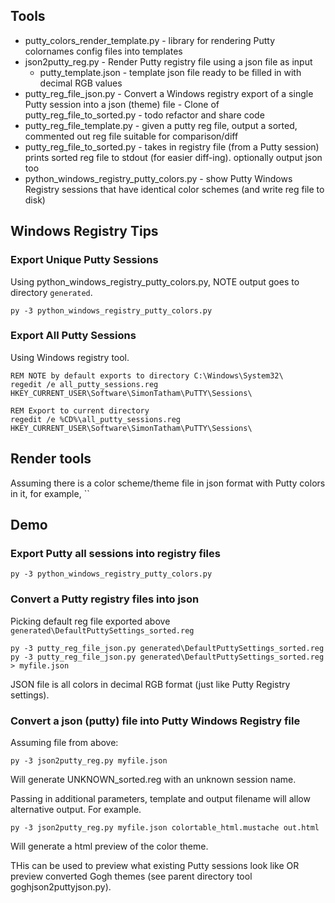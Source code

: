 
## Tools

  * putty_colors_render_template.py - library for rendering Putty colornames config files into templates
  * json2putty_reg.py - Render Putty registry file using a json file as input
      * putty_template.json - template json file ready to be filled in with decimal RGB values
  * putty_reg_file_json.py - Convert a Windows registry export of a single Putty session into a json (theme) file - Clone of putty_reg_file_to_sorted.py - todo refactor and share code
  * putty_reg_file_template.py - given a putty reg file, output a sorted, commented out reg file suitable for comparison/diff
  * putty_reg_file_to_sorted.py - takes in registry file (from a Putty session) prints sorted reg file to stdout (for easier diff-ing). optionally output json too
  * python_windows_registry_putty_colors.py - show Putty Windows Registry sessions that have identical color schemes (and write reg file to disk)

## Windows Registry Tips

### Export Unique Putty Sessions

Using python_windows_registry_putty_colors.py, NOTE output goes to directory `generated`.

    py -3 python_windows_registry_putty_colors.py


### Export All Putty Sessions

Using Windows registry tool.

    REM NOTE by default exports to directory C:\Windows\System32\
    regedit /e all_putty_sessions.reg HKEY_CURRENT_USER\Software\SimonTatham\PuTTY\Sessions\

    REM Export to current directory
    regedit /e %CD%\all_putty_sessions.reg HKEY_CURRENT_USER\Software\SimonTatham\PuTTY\Sessions\

## Render tools

Assuming there is a color scheme/theme file in json format with Putty colors in it, for example, ``


## Demo

### Export Putty all sessions into registry files

    py -3 python_windows_registry_putty_colors.py

### Convert a Putty registry files into json

Picking default reg file exported above `generated\DefaultPuttySettings_sorted.reg`

    py -3 putty_reg_file_json.py generated\DefaultPuttySettings_sorted.reg
    py -3 putty_reg_file_json.py generated\DefaultPuttySettings_sorted.reg > myfile.json

JSON file is all colors in decimal RGB format (just like Putty Registry settings).

### Convert a json (putty) file into Putty Windows Registry file

Assuming file from above:

    py -3 json2putty_reg.py myfile.json

Will generate UNKNOWN_sorted.reg with an unknown session name.

Passing in additional parameters, template and output filename will allow alternative output.
For example.

    py -3 json2putty_reg.py myfile.json colortable_html.mustache out.html

Will generate a html preview of the color theme.

THis can be used to preview what existing Putty sessions look like OR preview converted Gogh themes (see parent directory tool goghjson2puttyjson.py).
